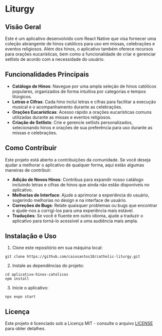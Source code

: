 # Liturgy 

## Visão Geral

Este é um aplicativo desenvolvido com React Native que visa fornecer uma coleção abrangente de hinos católicos para uso em missas, celebrações e eventos religiosos. Além dos hinos, o aplicativo também oferece recursos para orações eucarísticas, bem como a funcionalidade de criar e gerenciar setlists de acordo com a necessidade do usuário.

## Funcionalidades Principais

- **Catálogo de Hinos**: Navegue por uma ampla seleção de hinos católicos populares, organizados de forma intuitiva por categorias e tempos litúrgicos.
- **Letras e Cifras**: Cada hino inclui letras e cifras para facilitar a execução musical e o acompanhamento durante as celebrações.
- **Orações Eucarísticas**: Acesso rápido a orações eucarísticas comuns utilizadas durante as missas e eventos religiosos.
- **Criação de Setlists**: Crie e gerencie setlists personalizados, selecionando hinos e orações de sua preferência para uso durante as missas e celebrações.

## Como Contribuir

Este projeto está aberto a contribuições da comunidade. Se você deseja ajudar a melhorar o aplicativo de qualquer forma, aqui estão algumas maneiras de contribuir:

- **Adição de Novos Hinos**: Contribua para expandir nosso catálogo incluindo letras e cifras de hinos que ainda não estão disponíveis no aplicativo.
- **Melhorias de Interface**: Ajude a aprimorar a experiência do usuário, sugerindo melhorias no design e na interface de usuário.
- **Correções de Bugs**: Relate quaisquer problemas ou bugs que encontrar e ajude-nos a corrigi-los para uma experiência mais estável.
- **Traduções**: Se você é fluente em outro idioma, ajude a traduzir o aplicativo para torná-lo acessível a uma audiência mais ampla.

## Instalação e Uso

1. Clone este repositório em sua máquina local:

```
git clone https://github.com/caiosantos10/catholic-liturgy.git
```

2. Instale as dependências do projeto:

```
cd aplicativo-hinos-catolicos
npm install
```

3. Inicie o aplicativo:

```
npx expo start
```

## Licença

Este projeto é licenciado sob a Licença MIT - consulte o arquivo [LICENSE](LICENSE) para obter detalhes.
